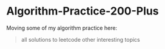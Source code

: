 # Algorithm-Practice-200-Plus
Moving some of my algorithm practice here:
>all solutions to leetcode
>other interesting topics 
